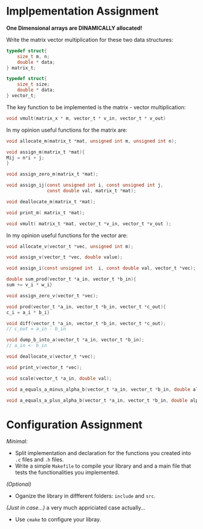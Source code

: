 # Implpementation Assignment

**One Dimensional arrays are DINAMICALLY allocated!**

Write the matrix vector multiplication for these two data structures:

```c
typedef struct{
    size_t m, n;
    double * data;
} matrix_t;
```

```c
typedef struct{
    size_t size;
    double * data;
} vector_t;
```

The key function to be implemented is the matrix - vector multiplication:

```c
void vmult(matrix_x * m, vector_t * v_in, vector_t * v_out)
```

In my opinion useful functions for the matrix are:

```c
void allocate_m(matrix_t *mat, unsigned int m, unsigned int n);

void assign_m(matrix_t *mat){
Mij = n*i + j;
}

void assign_zero_m(matrix_t *mat);

void assign_ij(const unsigned int i, const unsigned int j, 
               const double val, matrix_t *mat);

void deallocate_m(matrix_t *mat);

void print_m( matrix_t *mat);

void vmult( matrix_t *mat, vector_t *v_in, vector_t *v_out );
```

In my opinion useful functions for the vector are:

```c
void allocate_v(vector_t *vec, unsigned int m);

void assign_v(vector_t *vec, double value);

void assign_i(const unsigned int  i, const double val, vector_t *vec);

double sum_prod(vector_t *a_in, vector_t *b_in){
sum += v_i * w_i}

void assign_zero_v(vector_t *vec);

void prod(vector_t *a_in, vector_t *b_in, vector_t *c_out){
c_i = a_i * b_i}

void diff(vector_t *a_in, vector_t *b_in, vector_t *c_out);
// c_out = a_in - b_in

void dump_b_into_a(vector_t *a_in, vector_t *b_in);
// a_in <- b_in

void deallocate_v(vector_t *vec);

void print_v(vector_t *vec);

void scale(vector_t *a_in, double val);

void a_equals_a_minus_alpha_b(vector_t *a_in, vector_t *b_in, double alpha);

void a_equals_a_plus_alpha_b(vector_t *a_in, vector_t *b_in, double alpha);
```

# Configuration Assignment

*Minimal:*

 - Split implementation and declaration for the functions you created into `.c` files and `.h` files.
 - Write a simple `Makefile` to compile your library and and a main file that tests the functionalities you implemented.
 
*(Optional)*

 - Oganize the library in diffferent folders: `include` and `src`.
 
 *(Just in case...)* a very much appriciated case actually...
 
 - Use `cmake` to configure your libray.
